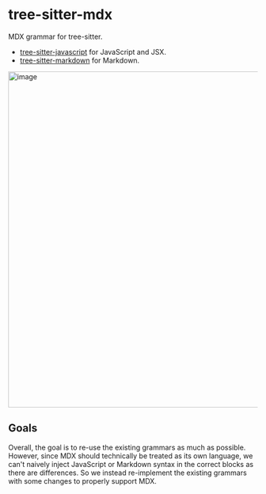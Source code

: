 # tree-sitter-mdx

MDX grammar for tree-sitter.

- [tree-sitter-javascript](https://github.com/tree-sitter/tree-sitter-javascript) for JavaScript and JSX.
- [tree-sitter-markdown](https://github.com/tree-sitter-grammars/tree-sitter-markdown) for Markdown.

<img width="686" height="678" alt="image" src="https://github.com/user-attachments/assets/eacb17f4-ab14-4dfc-acb9-0bcd9b09fb32" />

## Goals

Overall, the goal is to re-use the existing grammars as much as possible.
However, since MDX should technically be treated as its own language, we
can't naively inject JavaScript or Markdown syntax in the correct blocks as
there are differences. So we instead re-implement the existing grammars with
some changes to properly support MDX.
